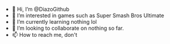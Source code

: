 - 👋 Hi, I’m @DiazoGithub
- 👀 I’m interested in games such as Super Smash Bros Ultimate
- 🌱 I’m currently learning nothing lol
- 💞️ I’m looking to collaborate on nothing so far.
- 📫 How to reach me, don't

<!---
DiazoGithub/DiazoGithub is a ✨ special ✨ repository because its `README.md` (this file) appears on your GitHub profile.
You can click the Preview link to take a look at your changes.
--->
